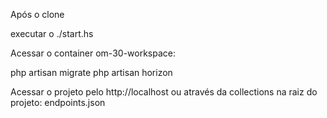 Após o clone

executar o ./start.hs

Acessar o container om-30-workspace:

php artisan migrate
php artisan horizon

Acessar o projeto pelo http://localhost
ou através da collections na raiz do projeto: endpoints.json
